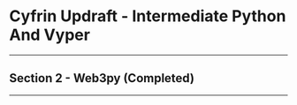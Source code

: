 # Cyfrin Updraft - Intermediate Python And Vyper
_______________________________________________________________________________
## Section 2 - Web3py (Completed)
_______________________________________________________________________________
